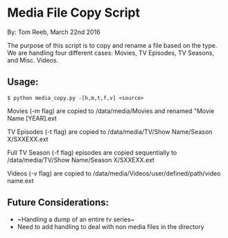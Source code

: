 # Media File Copy Script
By: Tom Reeb, March 22nd 2016

The purpose of this script is to copy and rename a file based on the type. We are handling four different cases: Movies, TV Episodes, TV Seasons, and Misc. Videos.

## Usage:
    $ python media_copy.py -[h,m,t,f,v] <source>

Movies (-m flag) are copied to /data/media/Movies and renamed "Movie Name [YEAR].ext

TV Episodes (-t flag) are copied to /data/media/TV/Show Name/Season X/SXXEXX.ext

Full TV Season (-f flag) episodes are copied sequentially to /data/media/TV/Show Name/Season X/SXXEXX.ext

Videos (-v flag) are copied to /data/media/Videos/user/defined/path/video name.ext

## Future Considerations:
* ~Handling a dump of an entire tv series~
* Need to add handling to deal with non media files in the directory
